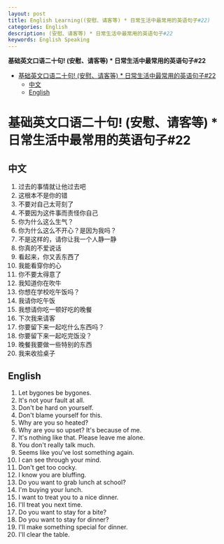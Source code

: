 ```yaml
---
layout: post
title: English Learning((安慰、请客等) * 日常生活中最常用的英语句子#22)
categories: English
description: (安慰、请客等) * 日常生活中最常用的英语句子#22
keywords: English Speaking
---
```


<!-- START doctoc generated TOC please keep comment here to allow auto update -->
<!-- DON'T EDIT THIS SECTION, INSTEAD RE-RUN doctoc TO UPDATE -->
**基础英文口语二十句! (安慰、请客等) * 日常生活中最常用的英语句子#22**

- [基础英文口语二十句! (安慰、请客等) * 日常生活中最常用的英语句子#22](#%E5%9F%BA%E7%A1%80%E8%8B%B1%E6%96%87%E5%8F%A3%E8%AF%AD%E4%BA%8C%E5%8D%81%E5%8F%A5-%E5%AE%89%E6%85%B0%E8%AF%B7%E5%AE%A2%E7%AD%89--%E6%97%A5%E5%B8%B8%E7%94%9F%E6%B4%BB%E4%B8%AD%E6%9C%80%E5%B8%B8%E7%94%A8%E7%9A%84%E8%8B%B1%E8%AF%AD%E5%8F%A5%E5%AD%9022)
  - [中文](#%E4%B8%AD%E6%96%87)
  - [English](#english)

<!-- END doctoc generated TOC please keep comment here to allow auto update -->

# 基础英文口语二十句! (安慰、请客等) * 日常生活中最常用的英语句子#22
## 中文
1. 过去的事情就让他过去吧
2. 这根本不是你的错
3. 不要对自己太苛刻了
4. 不要因为这件事而责怪你自己
5. 你为什么这么生气？
6. 你为什么这么不开心？是因为我吗？
7. 不是这样的，请你让我一个人静一静
8. 你真的不爱说话
9. 看起来，你又丢东西了
10. 我能看穿你的心
11. 你不要太得意了
12. 我知道你在吹牛
13. 你想在学校吃午饭吗？
14. 我请你吃午饭
15. 我想请你吃一顿好吃的晚餐
16. 下次我来请客
17. 你要留下来一起吃什么东西吗？
18. 你要留下来一起吃完饭没？
19. 晚餐我要做一些特别的东西
20. 我来收拾桌子


## English
1. Let bygones be bygones.
2. It's not your fault at all.
3. Don't be hard on yourself.
4. Don't blame yourself for this.
5. Why are you so heated?
6. Why are you so upset? It's because of me.
7. It's nothing like that. Please leave me alone.
8. You don't really talk much.
9. Seems like you've lost something again.
10. I can see through your mind.
11. Don't get too cocky.
12. I know you are bluffing.
13. Do you want to grab lunch at school?
14. I'm buying your lunch.
15. I want to treat you to a nice dinner.
16. I'll treat you next time.
17. Do you want to stay for a bite?
18. Do you want to stay for dinner?
19. I'll make something special for dinner.
20. I'll clear the table.
